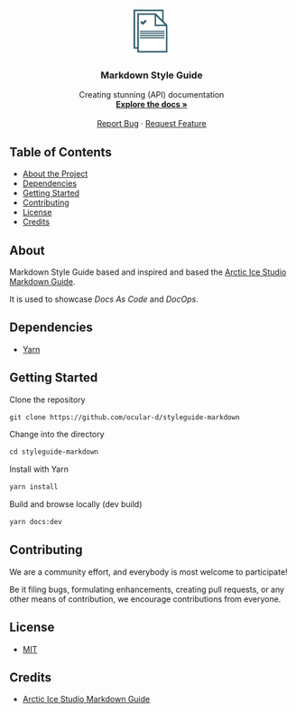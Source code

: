<!-- PROJECT LOGO -->

<br />
<p align="center">
  <a href="https://github.com/ocular-d/styleguide-markdown">
    <img src="docs/assets/ocular-d-logo.png" alt="Logo" width="80" height="80">
  </a>

  <h3 align="center">Markdown Style Guide</h3>

  <p align="center">
    Creating stunning (API) documentation
    <br />
    <a href="https://ocular-d.github.io/styleguide-markdown/"><strong>Explore the docs »</strong></a>
    <br />
    <br />
    <a href="https://github.com/ocular-d/styleguide-markdown/issues">Report Bug</a>
    ·
    <a href="https://github.com/ocular-d/styleguide-markdown/issues">Request Feature</a>
  </p>
</p>

<!-- TABLE OF CONTENTS -->

## Table of Contents

- [About the Project](#about)
- [Dependencies](#dependencies)
- [Getting Started](#getting-started)
- [Contributing](#contributing)
- [License](#license)
- [Credits](#credits)

## About

Markdown Style Guide based and
inspired and based the [Arctic Ice Studio Markdown Guide](https://arcticicestudio.github.io/styleguide-markdown/).

It is used to showcase *Docs As Code* and *DocOps*.

## Dependencies

- [Yarn](https://yarnpkg.com/en/)

## Getting Started

Clone the repository

```md
git clone https://github.com/ocular-d/styleguide-markdown
```

Change into the directory

```md
cd styleguide-markdown
```

Install with Yarn

```md
yarn install
```

Build and browse locally (dev build)

```md
yarn docs:dev
```

## Contributing

We are a community effort, and everybody is most welcome to participate!

Be it filing bugs, formulating enhancements, creating pull requests, or any other means of contribution, we encourage contributions from everyone.

## License

- [MIT](https://opensource.org/licenses/MIT)

## Credits

- [Arctic Ice Studio Markdown Guide](https://arcticicestudio.github.io/styleguide-markdown/)
